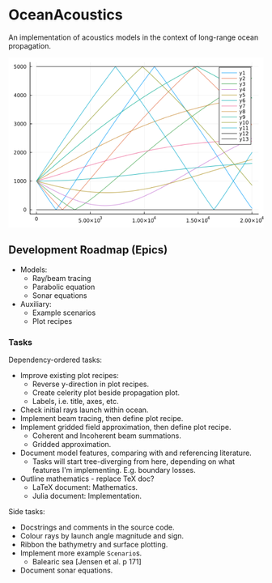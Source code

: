# OceanAcoustics
An implementation of acoustics models in the context of long-range ocean propagation.

![Munk Profile Ray Trace](test/img/trace_munk_profile.png)

## Development Roadmap (Epics)
* Models:
  * Ray/beam tracing
  * Parabolic equation
  * Sonar equations
* Auxiliary:
  * Example scenarios
  * Plot recipes

### Tasks
Dependency-ordered tasks:
* Improve existing plot recipes:
  * Reverse y-direction in plot recipes.
  * Create celerity plot beside propagation plot.
  * Labels, i.e. title, axes, etc.
* Check initial rays launch within ocean.
* Implement beam tracing, then define plot recipe.
* Implement gridded field approximation, then define plot recipe.
  * Coherent and Incoherent beam summations.
  * Gridded approximation.
* Document model features, comparing with and referencing literature.
  * Tasks will start tree-diverging from here, depending on what features I'm implementing. E.g. boundary losses.
* Outline mathematics - replace TeX doc?
  * LaTeX document: Mathematics.
  * Julia document: Implementation.

Side tasks:
* Docstrings and comments in the source code.
* Colour rays by launch angle magnitude and sign.
* Ribbon the bathymetry and surface plotting.
* Implement more example `Scenario`s.
  * Balearic sea [Jensen et al. p 171]
* Document sonar equations.